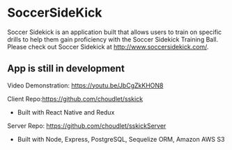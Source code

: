 # SoccerSideKick

Soccer Sidekick is an application built that allows users to train on specific drills to help them gain proficiency with the Soccer Sidekick Training Ball. Please check out Soccer Sidekick at http://www.soccersidekick.com/.

## App is still in development 

Video Demonstration: https://youtu.be/JbCgZkKHON8

Client Repo:https://github.com/choudlet/sskick
* Built with React Native and Redux

Server Repo: https://github.com/choudlet/sskickServer
* Built with Node, Express, PostgreSQL, Sequelize ORM, Amazon AWS S3

